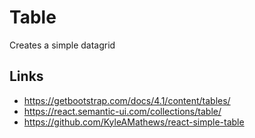 # Table

Creates a simple datagrid

## Links

- https://getbootstrap.com/docs/4.1/content/tables/
- https://react.semantic-ui.com/collections/table/
- https://github.com/KyleAMathews/react-simple-table
